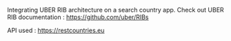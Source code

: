 Integrating UBER RIB architecture on a search country app. Check out UBER RIB documentation :
https://github.com/uber/RIBs

API used : https://restcountries.eu
